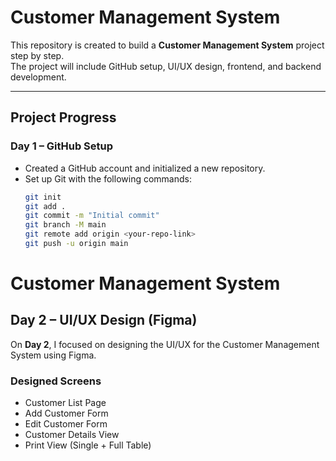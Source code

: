 # Customer Management System

This repository is created to build a **Customer Management System** project step by step.  
The project will include GitHub setup, UI/UX design, frontend, and backend development.

---

##  Project Progress

###  Day 1 – GitHub Setup
- Created a GitHub account and initialized a new repository.  
- Set up Git with the following commands:
  ```bash
  git init
  git add .
  git commit -m "Initial commit"
  git branch -M main
  git remote add origin <your-repo-link>
  git push -u origin main
# Customer Management System


##  Day 2 – UI/UX Design (Figma)

On **Day 2**, I focused on designing the UI/UX for the Customer Management System using Figma.  

###  Designed Screens
- Customer List Page  
- Add Customer Form  
- Edit Customer Form  
- Customer Details View  
- Print View (Single + Full Table)  



